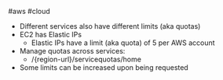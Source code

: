 #aws #cloud 
- Different services also have different limits (aka quotas)
- EC2 has Elastic IPs
	- Elastic IPs have a limit (aka quota) of 5 per AWS account
- Manage quotas across services:
	- /{region-url}/servicequotas/home
- Some limits can be increased upon being requested